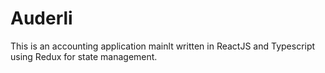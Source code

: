 # Auderli
This is an accounting application mainlt written in ReactJS and Typescript using Redux for state management.
